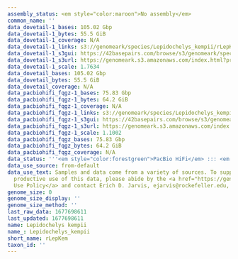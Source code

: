 ```yaml
---
assembly_status: <em style="color:maroon">No assembly</em>
common_name: ''
data_dovetail-1_bases: 105.02 Gbp
data_dovetail-1_bytes: 55.5 GiB
data_dovetail-1_coverage: N/A
data_dovetail-1_links: s3://genomeark/species/Lepidochelys_kempii/rLepKem1/genomic_data/dovetail/<br>
data_dovetail-1_s3gui: https://42basepairs.com/browse/s3/genomeark/species/Lepidochelys_kempii/rLepKem1/genomic_data/dovetail/
data_dovetail-1_s3url: https://genomeark.s3.amazonaws.com/index.html?prefix=species/Lepidochelys_kempii/rLepKem1/genomic_data/dovetail/
data_dovetail-1_scale: 1.7634
data_dovetail_bases: 105.02 Gbp
data_dovetail_bytes: 55.5 GiB
data_dovetail_coverage: N/A
data_pacbiohifi_fqgz-1_bases: 75.83 Gbp
data_pacbiohifi_fqgz-1_bytes: 64.2 GiB
data_pacbiohifi_fqgz-1_coverage: N/A
data_pacbiohifi_fqgz-1_links: s3://genomeark/species/Lepidochelys_kempii/rLepKem1/genomic_data/pacbio_hifi/<br>
data_pacbiohifi_fqgz-1_s3gui: https://42basepairs.com/browse/s3/genomeark/species/Lepidochelys_kempii/rLepKem1/genomic_data/pacbio_hifi/
data_pacbiohifi_fqgz-1_s3url: https://genomeark.s3.amazonaws.com/index.html?prefix=species/Lepidochelys_kempii/rLepKem1/genomic_data/pacbio_hifi/
data_pacbiohifi_fqgz-1_scale: 1.1002
data_pacbiohifi_fqgz_bases: 75.83 Gbp
data_pacbiohifi_fqgz_bytes: 64.2 GiB
data_pacbiohifi_fqgz_coverage: N/A
data_status: '''<em style="color:forestgreen">PacBio HiFi</em> ::: <em style="color:forestgreen">Dovetail</em>'''
data_use_source: from-default
data_use_text: Samples and data come from a variety of sources. To support fair and
  productive use of this data, please abide by the <a href="https://genome10k.soe.ucsc.edu/data-use-policies/">Data
  Use Policy</a> and contact Erich D. Jarvis, ejarvis@rockefeller.edu, with any questions.
genome_size: 0
genome_size_display: ''
genome_size_method: ''
last_raw_data: 1677698611
last_updated: 1677698611
name: Lepidochelys kempii
name_: Lepidochelys_kempii
short_name: rLepKem
taxon_id: ''
---
```

